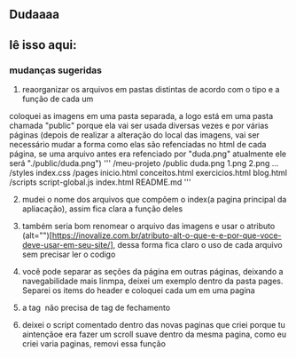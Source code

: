 ## Dudaaaa
## lê isso aqui:

### mudanças sugeridas

1. reaorganizar os arquivos em pastas distintas de acordo com o tipo e a função de cada um 

coloquei as imagens em uma pasta separada, a logo está em uma pasta chamada "public" porque ela vai ser usada diversas vezes e por várias páginas
(depois de realizar a alteração do local das imagens, vai ser necessário mudar a forma como elas são refenciadas no html de cada página, se uma arquivo antes  era refenciado por "duda.png" atualmente ele será "./public/duda.png")
'''
/meu-projeto
    /public
        duda.png
        1.png
        2.png
        ...
    /styles
        index.css
    /pages
        inicio.html
        conceitos.html
        exercicios.html
        blog.html
    /scripts
        script-global.js
    index.html
    README.md
'''

2. mudei o nome dos arquivos que compõem o index(a pagina principal da apliacação), assim fica clara a função deles

3. também seria bom renomear o arquivo das imagens e usar o atributo (alt="")[https://inovalize.com.br/atributo-alt-o-que-e-e-por-que-voce-deve-usar-em-seu-site/], dessa forma fica claro o uso de cada arquivo sem precisar ler o codigo

4. você pode separar as seções da página em outras páginas, deixando a navegabilidade mais linmpa, deixei um exemplo dentro da pasta pages. Separei os items do header e coloquei cada um em uma pagina 

5. a tag <img> não precisa de tag de fechamento

6. deixei o script comentado dentro das novas paginas que criei porque tu aintençãoe era fazer um scroll suave dentro da mesma pagina, como eu criei varia paginas, removi essa função

